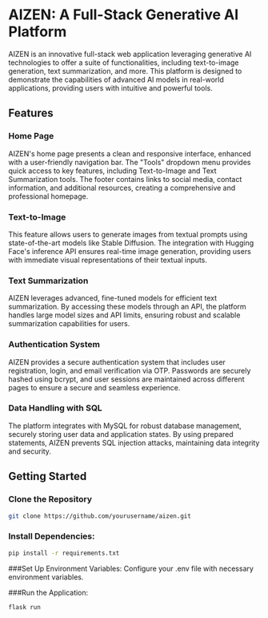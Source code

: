 # AIZEN: A Full-Stack Generative AI Platform

AIZEN is an innovative full-stack web application leveraging generative AI technologies to offer a suite of functionalities, including text-to-image generation, text summarization, and more. This platform is designed to demonstrate the capabilities of advanced AI models in real-world applications, providing users with intuitive and powerful tools.

## Features

### Home Page
AIZEN's home page presents a clean and responsive interface, enhanced with a user-friendly navigation bar. The "Tools" dropdown menu provides quick access to key features, including Text-to-Image and Text Summarization tools. The footer contains links to social media, contact information, and additional resources, creating a comprehensive and professional homepage.

### Text-to-Image
This feature allows users to generate images from textual prompts using state-of-the-art models like Stable Diffusion. The integration with Hugging Face's inference API ensures real-time image generation, providing users with immediate visual representations of their textual inputs.

### Text Summarization
AIZEN leverages advanced, fine-tuned models for efficient text summarization. By accessing these models through an API, the platform handles large model sizes and API limits, ensuring robust and scalable summarization capabilities for users.

### Authentication System
AIZEN provides a secure authentication system that includes user registration, login, and email verification via OTP. Passwords are securely hashed using bcrypt, and user sessions are maintained across different pages to ensure a secure and seamless experience.

### Data Handling with SQL
The platform integrates with MySQL for robust database management, securely storing user data and application states. By using prepared statements, AIZEN prevents SQL injection attacks, maintaining data integrity and security.

## Getting Started

### Clone the Repository
```sh
git clone https://github.com/yourusername/aizen.git
```

### Install Dependencies:
```sh
pip install -r requirements.txt
```

###Set Up Environment Variables: 
Configure your .env file with necessary environment variables.

###Run the Application:
```sh
flask run
```
